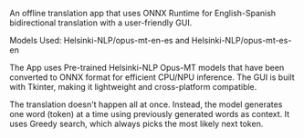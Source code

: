 An offline translation app that uses ONNX Runtime for English-Spanish bidirectional translation with a user-friendly GUI.

Models Used: Helsinki-NLP/opus-mt-en-es and Helsinki-NLP/opus-mt-es-en

The App uses Pre-trained Helsinki-NLP Opus-MT models that have been converted to ONNX format for efficient CPU/NPU inference. The GUI is built with Tkinter, making it lightweight and cross-platform compatible.

The translation doesn't happen all at once. Instead, the model generates one word (token) at a time using previously generated words as context. It uses Greedy search, which always picks the most likely next token. 
